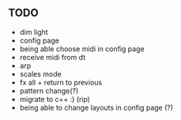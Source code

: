 ## TODO
 - dim light
 - config page
 - being able choose midi in config page
 - receive midi from dt
 - arp
 - scales mode
 - fx all + return to previous
 - pattern change(?)
 - migrate to c++ :) (rip)
 - being able to change layouts in config page (?)

